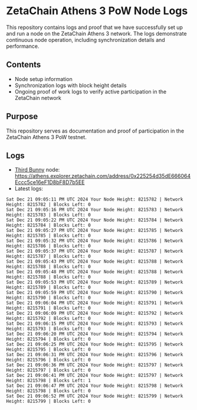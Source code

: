 # ZetaChain Athens 3 PoW Node Logs
This repository contains logs and proof that we have successfully set up and run a node on the ZetaChain Athens 3 network. The logs demonstrate continuous node operation, including synchronization details and performance.

## Contents
- Node setup information
- Synchronization logs with block height details
- Ongoing proof of work logs to verify active participation in the ZetaChain network

## Purpose
This repository serves as documentation and proof of participation in the ZetaChain Athens 3 PoW testnet.

## Logs

- [Third Bunny](https://thirdbunny.xyz/) node: https://athens.explorer.zetachain.com/address/0x225254d35dE666064Eccc5ce16eF1D8bF8D7b5EE
- Latest logs:
```
Sat Dec 21 09:05:11 PM UTC 2024 Your Node Height: 8215782 | Network Height: 8215782 | Blocks Left: 0
Sat Dec 21 09:05:16 PM UTC 2024 Your Node Height: 8215783 | Network Height: 8215783 | Blocks Left: 0
Sat Dec 21 09:05:22 PM UTC 2024 Your Node Height: 8215784 | Network Height: 8215784 | Blocks Left: 0
Sat Dec 21 09:05:27 PM UTC 2024 Your Node Height: 8215785 | Network Height: 8215785 | Blocks Left: 0
Sat Dec 21 09:05:32 PM UTC 2024 Your Node Height: 8215786 | Network Height: 8215786 | Blocks Left: 0
Sat Dec 21 09:05:37 PM UTC 2024 Your Node Height: 8215787 | Network Height: 8215787 | Blocks Left: 0
Sat Dec 21 09:05:43 PM UTC 2024 Your Node Height: 8215788 | Network Height: 8215788 | Blocks Left: 0
Sat Dec 21 09:05:48 PM UTC 2024 Your Node Height: 8215788 | Network Height: 8215788 | Blocks Left: 0
Sat Dec 21 09:05:53 PM UTC 2024 Your Node Height: 8215789 | Network Height: 8215789 | Blocks Left: 0
Sat Dec 21 09:05:59 PM UTC 2024 Your Node Height: 8215790 | Network Height: 8215790 | Blocks Left: 0
Sat Dec 21 09:06:04 PM UTC 2024 Your Node Height: 8215791 | Network Height: 8215791 | Blocks Left: 0
Sat Dec 21 09:06:09 PM UTC 2024 Your Node Height: 8215792 | Network Height: 8215792 | Blocks Left: 0
Sat Dec 21 09:06:15 PM UTC 2024 Your Node Height: 8215793 | Network Height: 8215793 | Blocks Left: 0
Sat Dec 21 09:06:20 PM UTC 2024 Your Node Height: 8215794 | Network Height: 8215794 | Blocks Left: 0
Sat Dec 21 09:06:25 PM UTC 2024 Your Node Height: 8215795 | Network Height: 8215795 | Blocks Left: 0
Sat Dec 21 09:06:31 PM UTC 2024 Your Node Height: 8215796 | Network Height: 8215796 | Blocks Left: 0
Sat Dec 21 09:06:36 PM UTC 2024 Your Node Height: 8215797 | Network Height: 8215797 | Blocks Left: 0
Sat Dec 21 09:06:41 PM UTC 2024 Your Node Height: 8215797 | Network Height: 8215798 | Blocks Left: 1
Sat Dec 21 09:06:47 PM UTC 2024 Your Node Height: 8215798 | Network Height: 8215798 | Blocks Left: 0
Sat Dec 21 09:06:52 PM UTC 2024 Your Node Height: 8215799 | Network Height: 8215799 | Blocks Left: 0
```
